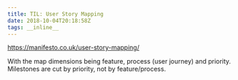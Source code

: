 ```yaml
---
title: TIL: User Story Mapping
date: 2018-10-04T20:18:58Z
tags: __inline__
---
```


https://manifesto.co.uk/user-story-mapping/

With the map dimensions being feature, process (user journey) and priority. Milestones are cut by priority, not by feature/process.

